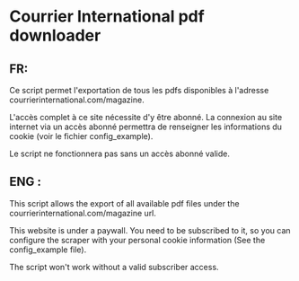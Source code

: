 

# Courrier International pdf downloader

## FR: 

Ce script permet l'exportation de tous les pdfs disponibles à l'adresse
courrierinternational.com/magazine.

L'accès complet à ce site nécessite d'y être abonné. La connexion au site
internet via un accès abonné permettra de renseigner les informations du cookie
(voir le fichier config_example).

Le script ne fonctionnera pas sans un accès abonné valide.

## ENG :

This script allows the export of all available pdf files under the courrierinternational.com/magazine url.

This website is under a paywall. You need to be subscribed to it, so you can configure the scraper with your personal cookie
information (See the config_example file).

The script won't work without a valid subscriber access.

